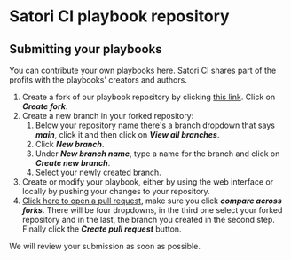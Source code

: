 # Satori CI playbook repository

## Submitting your playbooks

You can contribute your own playbooks here. Satori CI shares part of the profits with the playbooks' creators and authors.

1. Create a fork of our playbook repository by clicking [this link](https://github.com/satorici/playbooks/fork). Click on ___Create fork___.
2. Create a new branch in your forked repository:
    1. Below your repository name there's a branch dropdown that says ___main___, click it and then click on ___View all branches___.
    2. Click ___New branch___.
    3. Under ___New branch name___, type a name for the branch and click on ___Create new branch___.
    4. Select your newly created branch.
4. Create or modify your playbook, either by using the web interface or locally by pushing your changes to your repository.
5. [Click here to open a pull request](https://github.com/satorici/playbooks/compare), make sure you click ___compare across forks___. There will be four dropdowns, in the third one select your forked repository and in the last, the branch you created in the second step. Finally click the ___Create pull request___ button.

We will review your submission as soon as possible.
